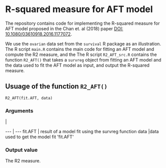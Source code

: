 <!--- R2_AFT --->

# R-squared measure for AFT model

The repository contains code for implementing the R-squared measure for AFT model proposed in the Chan et. al (2018) paper [DOI: 10.1080/03610918.2016.1177072](https://doi.org/10.1080/03610918.2016.1177072).

We use the `ovarian` data set from the `survival` R package as an illustration.
The R script `main.R` contains the main code for fitting an AFT model and compute the R2 measure, and the The R script `R2_AFT_src.R` contains the function `R2_AFT()` that takes a `survreg` object from fitting an AFT model and the data used to fit the AFT model as input, and output the R-squared measure.

## Usuage of the function `R2_AFT()`

`R2_AFT(fit.AFT, data)`

### Arguments
<!------> | <!------>
--- | ---
fit.AFT | result of a model fit using the survreg function
data |data used to get the model fit 'fit.AFT'
 
### Output value

The R2 measure.
